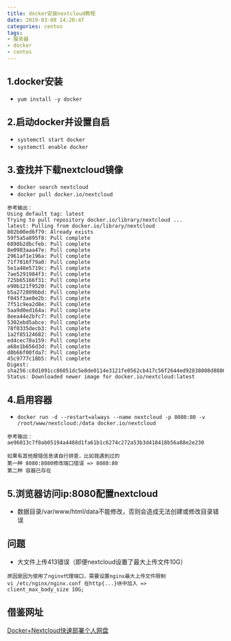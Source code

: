 ```yaml
---
title: docker安装nextcloud教程
date: 2019-03-08 14:20:47
categories: centos
tags: 
- 服务器
- docker
- centos
---
```


## 1.docker安装
* <code>yum install -y docker</code>

## 2.启动docker并设置自启
* <code>systemctl start docker</code>
* <code>systemctl enable docker</code>


## 3.查找并下载nextcloud镜像
* <code>docker search nextcloud</code>
* <code>docker pull docker.io/nextcloud</code>
```
参考输出：
Using default tag: latest
Trying to pull repository docker.io/library/nextcloud ...
latest: Pulling from docker.io/library/nextcloud
802b00ed6f79: Already exists
59f5a5a895f8: Pull complete
6898b2dbcfeb: Pull complete
8e0903aaa47e: Pull complete
2961af1e196a: Pull complete
71f7016f79a0: Pull complete
5e1a48e5719c: Pull complete
7ae5291984f3: Pull complete
725b65166f31: Pull complete
e90b121f9520: Pull complete
b5a272809bbd: Pull complete
f045f3ae0e2b: Pull complete
7f51c9ea2d8e: Pull complete
5aa9d0ed164a: Pull complete
8eea44e2bfc7: Pull complete
5302ebd5abce: Pull complete
78f0335decb3: Pull complete
1a2f85124682: Pull complete
ed4cec78a159: Pull complete
a68e1b656d3d: Pull complete
d0b66f00fda7: Pull complete
45c9777c18b5: Pull complete
Digest: sha256:c8d1091cc86051dc5e8de0114e3121fe0562cb417c56f2644ed92838008d8806
Status: Downloaded newer image for docker.io/nextcloud:latest
```

## 4.启用容器
* <code>docker run -d -\-restart=always -\-name nextcloud -p 8080:80 -v /root/www/nextcloud:/data docker.io/nextcloud</code>

```
参考输出：
ae96013c7f0ab05194a4488d1fa61b1c6274c272a53b3d418418b56a88e2e230

如果有其他报错信息请自行排查，比如我遇到过的
第一种 8080:8080修改端口错误 => 8080:80
第二种 容器已存在
```

## 5.浏览器访问ip:8080配置nextcloud
* 数据目录/var/www/html/data不能修改，否则会造成无法创建或修改目录错误

## 问题
* 大文件上传413错误（即便nextcloud设置了最大上传文件10G）
```
原因是因为使用了nginx代理端口，需要设置nginx最大上传文件限制
vi /etc/nginx/nginx.conf 在http{...}块中加入 =>
client_max_body_size 10G;
```

## 借鉴网址
[Docker+Nextcloud快速部署个人网盘](https://www.cnblogs.com/Timesi/p/9688463.html)
